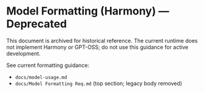 # Model Formatting (Harmony) — Deprecated

This document is archived for historical reference. The current runtime does not implement Harmony or GPT-OSS; do not use this guidance for active development.

See current formatting guidance:
- `docs/model-usage.md`
- `docs/Model Formatting Req.md` (top section; legacy body removed)
